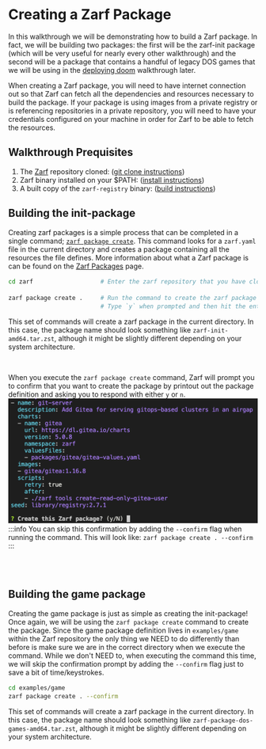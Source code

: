 # Creating a Zarf Package
<!-- Does the word 'Creating' make it seem like you're 'defining' the package vs running the 'zarf package create' command? -->

In this walkthrough we will be demonstrating how to build a Zarf package. In fact, we will be building two packages: the first will be the zarf-init package (which will be very useful for nearly every other walkthrough) and the second will be a package that contains a handful of legacy DOS games that we will be using in the [deploying doom](./2-deploying-doom.md) walkthrough later.

When creating a Zarf package, you will need to have internet connection out so that Zarf can fetch all the dependencies and resources necessary to build the package. If your package is using images from a private registry or is referencing repositories in a private repository, you will need to have your credentials configured on your machine in order for Zarf to be able to fetch the resources.


## Walkthrough Prequisites
1. The [Zarf](https://github.com/defenseunicorns/zarf) repository cloned: ([git clone instructions](https://docs.github.com/en/repositories/creating-and-managing-repositories/cloning-a-repository))
2. Zarf binary installed on your $PATH: ([install instructions](../3-getting-started.md#installing-zarf))
3. A built copy of the `zarf-registry` binary: ([build instructions](../3-getting-started.md#building-zarf))



## Building the init-package
Creating zarf packages is a simple process that can be completed in a single command; [`zarf package create`](../4-user-guide/1-the-zarf-cli/100-cli-commands/2-package/zarf_package_create.md). This command looks for a `zarf.yaml` file in the current directory and creates a package containing all the resources the file defines. More information about what a Zarf package is can be found on the [Zarf Packages](../4-user-guide/2-zarf-packages/1-zarf-packages.md) page.

```bash
cd zarf                   # Enter the zarf repository that you have cloned down

zarf package create .     # Run the command to create the zarf package
                          # Type `y` when prompted and then hit the enter key
```
This set of commands will create a zarf package in the current directory. In this case, the package name should look something like `zarf-init-amd64.tar.zst`, although it might be slightly different depending on your system architecture.

<br />

When you execute the `zarf package create` command, Zarf will prompt you to confirm that you want to create the package by printout out the package definition and asking you to respond with either `y` or `n`.
![Confirm Package Creation](../.images/walkthroughs/package_create_confirm.png)
:::info
You can skip this confirmation by adding the `--confirm` flag when running the command.
This will look like: `zarf package create . --confirm`
:::

<br />
<br />


## Building the game package
<!-- TODO: After PR #511 gets merged maybe we should change this to path to the directory through the command instead of explicitly doing a 'cd' -->
<!-- https://github.com/defenseunicorns/zarf/pull/511 -->
Creating the game package is just as simple as creating the init-package!  Once again, we will be using the `zarf package create` command to create the package. Since the game package definition lives in `examples/game` within the Zarf repository the only thing we NEED to do differently than before is make sure we are in the correct directory when we execute the command. While we don't NEED to, when executing the command this time, we will skip the confirmation prompt by adding the `--confirm` flag just to save a bit of time/keystrokes.

```bash
cd examples/game
zarf package create . --confirm
```
This set of commands will create a zarf package in the current directory. In this case, the package name should look something like `zarf-package-dos-games-amd64.tar.zst`, although it might be slightly different depending on your system architecture.
